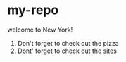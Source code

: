 # my-repo

welcome to New York!

1. Don't forget to check out the pizza
2. Dont' forget to check out the sites
